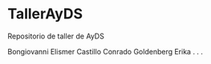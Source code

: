 # TallerAyDS
Repositorio de taller de AyDS

Bongiovanni Elismer
Castillo Conrado
Goldenberg Erika
.
.
.

